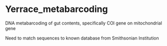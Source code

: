 # Yerrace_metabarcoding
DNA metabarcoding of gut contents, specifically COI gene on mitochondrial gene

Need to match sequences to known database from Smithsonian Institution
